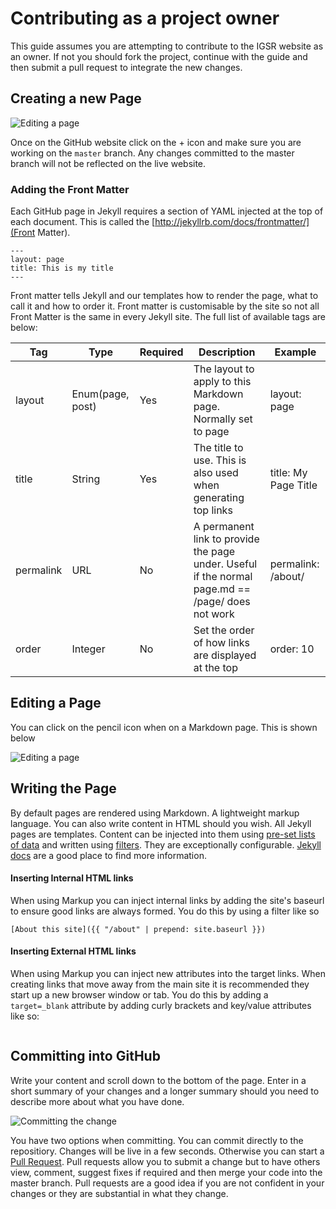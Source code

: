# Contributing as a project owner

This guide assumes you are attempting to contribute to the IGSR website as an owner. If not you should fork the project, continue with the guide and then submit a pull request to integrate the new changes.

## Creating a new Page

<img alt="Editing a page" src="https://raw.githubusercontent.com/igsr/igsr.github.io/HEAD/_readme_imgs/addpage.png"/>

Once on the GitHub website click on the + icon and make sure you are working on the `master` branch. Any changes committed to the master branch will not be reflected on the live website.

### Adding the Front Matter

Each GitHub page in Jekyll requires a section of YAML injected at the top of each document. This is called the [http://jekyllrb.com/docs/frontmatter/](Front Matter).

```
---
layout: page
title: This is my title
---
```

Front matter tells Jekyll and our templates how to render the page, what to call it and how to order it. Front matter is customisable by the site so not all Front Matter is the same in every Jekyll site. The full list of available tags are below:

| Tag       | Type             | Required | Description                                                                                      | Example              |
|-----------|------------------|----------|--------------------------------------------------------------------------------------------------|----------------------|
| layout    | Enum(page, post) | Yes      | The layout to apply to this Markdown page. Normally set to page                                  | layout: page         |
| title     | String           | Yes      | The title to use. This is also used when generating top links                                    | title: My Page Title |
| permalink | URL              | No       | A permanent link to provide the page under. Useful if the normal page.md == /page/ does not work | permalink: /about/   |
| order     | Integer          | No       | Set the order of how links are displayed at the top                                              | order: 10            |

## Editing a Page

You can click on the pencil icon when on a Markdown page. This is shown below

<img alt="Editing a page" src="https://raw.githubusercontent.com/igsr/igsr.github.io/HEAD/_readme_imgs/editpage.png"/>

## Writing the Page

By default pages are rendered using Markdown. A lightweight markup language. You can also write content in HTML should you wish. All Jekyll pages are templates. Content can be injected into them using [pre-set lists of data](http://jekyllrb.com/docs/datafiles) and written using [filters](http://jekyllrb.com/docs/templates/). They are exceptionally configurable. [Jekyll docs](http://jekyllrb.com/docs/) are a good place to find more information.

#### Inserting Internal HTML links

When using Markup you can inject internal links by adding the site's baseurl to ensure good links are always formed. You do this by using a filter like so

```
[About this site]({{ "/about" | prepend: site.baseurl }})
```

#### Inserting External HTML links

When using Markup you can inject new attributes into the target links. When creating links that move away from the main site it is recommended they start up a new browser window or tab. You do this by adding a `target=_blank` attribute by adding curly brackets and key/value attributes like so:

```[Ensembl](http://ensembl.org)
```

## Committing into GitHub

Write your content and scroll down to the bottom of the page. Enter in a short summary of your changes and a longer summary should you need to describe more about what you have done.

<img alt="Committing the change" src="https://raw.githubusercontent.com/igsr/igsr.github.io/HEAD/_readme_imgs/commit.png"/>

You have two options when committing. You can commit directly to the repositiory. Changes will be live in a few seconds. Otherwise you can start a [Pull Request](https://help.github.com/articles/using-pull-requests). Pull requests allow you to submit a change but to have others view, comment, suggest fixes if required and then merge your code into the master branch. Pull requests are a good idea if you are not confident in your changes or they are substantial in what they change.
